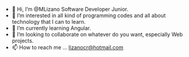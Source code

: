 - 👋 Hi, I’m @MLizano Software Developer Junior.
- 👀 I’m interested in all kind of programming codes and all about technology that I can to learn.
- 🌱 I’m currently learning Angular.
- 💞️ I’m looking to collaborate on whatever do you want, especially Web projects.
- 📫 How to reach me ...  lizanocr@hotmail.com

<!---
MLizano/MLiza-++
no is a ✨ special ✨ repository because its `README.md` (this file) appears on your GitHub profile.
You can click the Preview link to take a look at your changes.
--->
